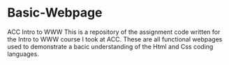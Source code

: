 # Basic-Webpage
ACC Intro to WWW
This is a repository of the assignment code written for the Intro to WWW course I took at ACC. These are all functional webpages used to demonstrate a bacic understanding of the Html and Css coding languages.
